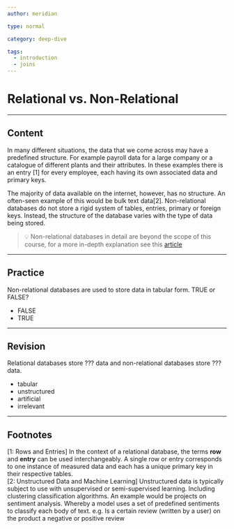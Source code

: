 ```yaml
---
author: meridian

type: normal

category: deep-dive

tags:
  - introduction
  - joins
---
```


# Relational vs. Non-Relational

---

## Content

In many different situations, the data that we come across may have a predefined structure.
For example payroll data for a large company or a catalogue of different plants and their attributes.
In these examples there is an entry [1] for every employee, each having its own associated data and primary keys.

The majority of data available on the internet, however, has no structure. An often-seen example of this would be bulk text data[2]. 
Non-relational databases do not store a rigid system of tables, entries, primary or foreign keys. Instead, the structure of the database varies with the type of data being stored.

> 💡 Non-relational databases in detail are beyond the scope of this course, for a more in-depth explanation see this [article](https://www.pluralsight.com/blog/software-development/relational-vs-non-relational-databases)

---

## Practice

Non-relational databases are used to store data in tabular form. TRUE or FALSE?

- FALSE
- TRUE

---

## Revision

Relational databases store ??? data and non-relational databases store ??? data.

- tabular
- unstructured
- artificial
- irrelevant 

---

## Footnotes
[1: Rows and Entries]
In the context of a relational database, the terms **row** and **entry** can be used interchangeably. A single row or entry
corresponds to one instance of  measured data and each has a unique primary key in their respective tables.  
[2: Unstructured Data and Machine Learning] 
Unstructured data is typically subject to use with unsupervised or semi-supervised learning. Including clustering classification
algorithms. 
An example would be projects on sentiment analysis. Whereby a model uses a set of predefined sentiments to classify each body of text.
e.g. Is a certain review (written by a user) on the product a negative or positive review
